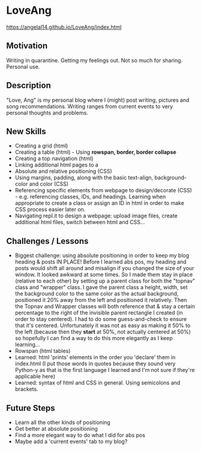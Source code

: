 # LoveAng

https://angelal14.github.io/LoveAng/index.html

## Motivation
Writing in quarantine. Getting my feelings out. Not so much for sharing. Personal use.

## Description
"Love, Ang" is my personal blog where I (might) post writing, pictures and song recommendations. Writing ranges from current events to very personal thoughts and problems.

## New Skills
- Creating a grid (html)
- Creating a table (html) - Using **rowspan, border, border collapse**
- Creating a top navigation (html)
- Linking additional html pages to a <div></div>
- Absolute and relative positioning (CSS)
- Using margins, padding, along with the basic text-align, background-color and color (CSS)
- Referencing specific elements from webpage to design/decorate (CSS) - e.g. referencing classes, IDs, and headings. Learning when appropriate to create a class or assign an ID in html in order to make CSS process easier later on.
- Navigating repl.it to design a webpage: upload image files, create additional html files, switch between html and CSS... 

## Challenges / Lessons
- Biggest challenge: using absolute positioning in order to keep my blog heading & posts IN PLACE! Before I learned abs pos, my heading and posts would shift all around and misalign if you changed the size of your window. It looked awkward at some times. So I made them stay in place (relative to each other) by setting up a parent class for both the "topnav" class and "wrapper" class. I gave the parent class a height, width, set the background color to the same color as the actual background, positioned it 20% away from the left and positioned it relatively. Then the Topnav and Wrapper classes will both reference that & stay a certain percentage to the right of the invisible parent rectangle I created (in order to stay centered). I had to do some guess-and-check to ensure that it's centered. Unfortunately it was not as easy as making it 50% to the left (because then they **start** at 50%, not actually centered at 50%) so hopefully I can find a way to do this more elegantly as I keep learning... 
- Rowspan (html tables)
- Learned: html 'prints' elements in the order you 'declare' them in index.html (I put those words in quotes because they sound very Python-y as that is the first language I learned and I'm not sure if they're applicable here) 
- Learned: syntax of html and CSS in general. Using semicolons and brackets. 

## Future Steps 
- Learn all the other kinds of positioning 
- Get better at absolute positioning 
- Find a more elegant way to do what I did for abs pos 
- Maybe add a 'current events' tab to my blog?
